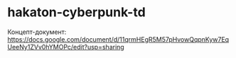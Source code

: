 # hakaton-cyberpunk-td

Концепт-документ: https://docs.google.com/document/d/11qrmHEgR5M57pHvowQqpnKyw7EqUeeNy1ZVv0hYMOPc/edit?usp=sharing
